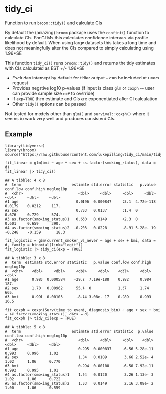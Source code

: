 # tidy_ci
Function to run `broom::tidy()` and calculate CIs

By default the (amazing) `broom` package uses the `confint()` function to calculate CIs. For GLMs this calculates confidence intervals via profile likelihood by default. When using large datasets this takes a long time and does not meaningfully alter the CIs compared to simply calculating using 1.96*SE

This function `tidy_ci()` runs `broom::tidy()` and returns the tidy estimates with CIs calculated as EST +/- 1.96*SE
 - Excludes intercept by default for tidier output - can be included at users request
 - Provides negative log10 p-values (if input is class `glm` or `coxph` -- user can provide sample size `n=#` to override)
 - If `exp=TRUE` then estimate and CIs are exponentiated after CI calculation
 - Other `tidy()` options can be passed

Not tested for models other than `glm()` and `survival::coxph()` where it seems to work very well and produces consistent CIs.

## Example

```
library(tidyverse)
library(broom)
source("https://raw.githubusercontent.com/lukepilling/tidy_ci/main/tidy_ci.R")

fit_linear = glm(bmi ~ age + sex + as.factor(smoking_status), data = d)
fit_linear |> tidy_ci()

## A tibble: 4 x 8
#  term                       estimate std.error statistic   p.value conf.low conf.high neglog10p
#  <chr>                         <dbl>     <dbl>     <dbl>     <dbl>    <dbl>     <dbl>     <dbl>
#1 age                          0.0196  0.000847     23.1  4.72e-118   0.0179    0.0212     117. 
#2 sex                          0.703   0.0137       51.4  0           0.676     0.729      574. 
#3 as.factor(smoking_status)1   0.630   0.0149       42.3  0           0.601     0.659      390. 
#4 as.factor(smoking_status)2  -0.203   0.0228       -8.91 5.28e- 19  -0.248    -0.159       18.3

fit_logistic = glm(current_smoker_vs_never ~ age + sex + bmi, data = d, family = binomial(link="logit"))
fit_logistic |> tidy_ci(exp = TRUE)

## A tibble: 3 x 8
#  term  estimate std.error statistic   p.value conf.low conf.high neglog10p
#  <chr>    <dbl>     <dbl>     <dbl>     <dbl>    <dbl>     <dbl>     <dbl>
#1 age      0.983  0.000584    -29.2  7.19e-188    0.982     0.984     187. 
#2 sex      1.70   0.00962      55.4  0            1.67      1.74      665. 
#3 bmi      0.991  0.00103      -8.44 3.08e- 17    0.989     0.993      16.5

fit_coxph = coxph(Surv(time_to_event, diagnosis_bin) ~ age + sex + bmi + as.factor(smoking_status), data = d)
fit_coxph |> tidy_ci(exp = TRUE)

## A tibble: 5 x 8
#  term                       estimate std.error statistic  p.value conf.low conf.high neglog10p
#  <chr>                         <dbl>     <dbl>     <dbl>    <dbl>    <dbl>     <dbl>     <dbl>
#1 age                           0.995  0.000837     -6.56 5.28e-11    0.993     0.996     1.02 
#2 sex                           1.04   0.0109        3.66 2.52e- 4    1.02      1.06      0.770
#3 bmi                           0.994  0.00100      -6.50 7.92e-11    0.992     0.995     1.01 
#4 as.factor(smoking_status)1    1.04   0.0120        3.26 1.13e- 3    1.02      1.06      0.722
#5 as.factor(smoking_status)2    1.03   0.0149        2.16 3.08e- 2    1.00      1.06      0.559

```
